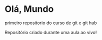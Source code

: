 # Olá, Mundo
 primeiro repositorio do curso de git e git hub

 Repositório criado durante uma aula ao vivo!
